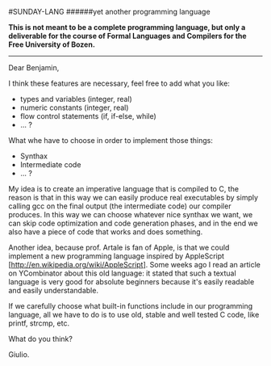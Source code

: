 #SUNDAY-LANG
######yet another programming language

**This is not meant to be a complete programming language, but only a deliverable for the course of Formal Languages and Compilers for the Free University of Bozen.**

-----------------------------------
Dear Benjamin,


I think these features are necessary, feel free to add what you like:
 - types and variables (integer, real)
 - numeric constants (integer, real)
 - flow control statements (if, if-else, while)
 - ... ?

What whe have to choose in order to implement those things:
 - Synthax
 - Intermediate code
 - ... ?


My idea is to create an imperative language that is compiled to C, the reason is that in this way we can easily produce real executables by simply calling gcc on the final output (the intermediate code) our compiler produces. In this way we can choose whatever nice synthax we want, we can skip code optimization and code generation phases, and in the end we also have a piece of code that works and does something.

Another idea, because prof. Artale is fan of Apple, is that we could implement a new programming language inspired by AppleScript [http://en.wikipedia.org/wiki/AppleScript]. Some weeks ago I read an article on YCombinator about this old language: it stated that such a textual language is very good for absolute beginners because it's easily readable and easily understandable.

If we carefully choose what built-in functions include in our programming language, all we have to do is to use old, stable and well tested C code, like printf, strcmp, etc.

What do you think?



Giulio.
